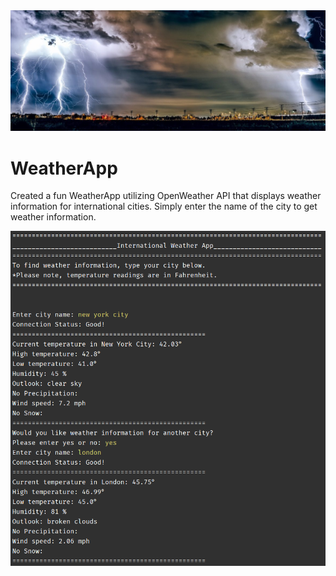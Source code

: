 <a href="https://github.com/RenaissanceMan06/WeatherApp/blob/main/app_pic.jpg">
<img src="app_pic.jpg" alt="image"></a>

# WeatherApp

Created a fun WeatherApp utilizing OpenWeather API that displays weather information for international cities. Simply enter the name of the city to get weather information. 

<a href="https://github.com/RenaissanceMan06/WeatherApp/blob/main/weather_output.png">
<img src="weather_output.png" alt="image"></a>
